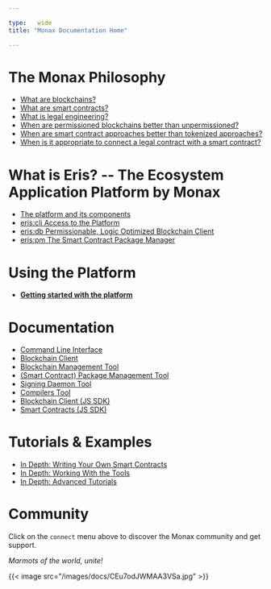 ```yaml
---

type:   wide
title: "Monax Documentation Home"

---
```


# The Monax Philosophy

- [What are blockchains?](/explainers/blockchains/)
- [What are smart contracts?](/explainers/smart_contracts/)
- [What is legal engineering?](/explainers/legal_engineering/)
- [When are permissioned blockchains better than unpermissioned?](/explainers/permissioned_blockchains/)
- [When are smart contract approaches better than tokenized approaches?](/explainers/contracts_v_tokens/)
- [When is it appropriate to connect a legal contract with a smart contract?](/explainers/dual_integration/)

# What is Eris? -- The Ecosystem Application Platform by Monax

- [The platform and its components](/platform)
- [eris:cli Access to the Platform](/platform/cli/)
- [eris:db Permissionable, Logic Optimized Blockchain Client](/platform/db/)
- [eris:pm The Smart Contract Package Manager](/platform/pm/)

# Using the Platform

- **[Getting started with the platform](/docs/tutorials/getting-started/)**

# Documentation

- [Command Line Interface](/docs/documentation/cli/)
- [Blockchain Client](/docs/documentation/db/)
- [Blockchain Management Tool](/docs/documentation/cm/)
- [(Smart Contract) Package Management Tool](/docs/documentation/pm/)
- [Signing Daemon Tool](/docs/documentation/keys/)
- [Compilers Tool](/docs/documentation/compilers/)
- [Blockchain Client (JS SDK)](/docs/documentation/db.js/)
- [Smart Contracts (JS SDK)](/docs/documentation/contracts.js/)

# Tutorials & Examples

- [In Depth: Writing Your Own Smart Contracts](/docs/tutorials/solidity)
- [In Depth: Working With the Tools](/docs/tutorials/tool-specific/)
- [In Depth: Advanced Tutorials](/docs/tutorials/advanced/)

# Community

Click on the `connect` menu above to discover the Monax community and get support.

_Marmots of the world, unite!_

{{< image src="/images/docs/CEu7odJWMAA3VSa.jpg" >}}
